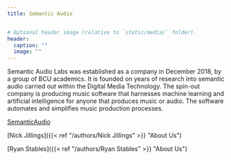 ```yaml
---
title: Semantic Audio


# Optional header image (relative to `static/media/` folder).
header:
  caption: ""
  image: ""
---
```




 
Semantic Audio Labs was established as a company in December 2018, by a group of BCU academics. It is founded on years of research into semantic audio carried out within the Digital Media Technology. The spin-out company is producing music software that harnesses machine learning and artificial intelligence for anyone that produces music or audio. The software automates and simplifies music production processes. 


[SemanticAudio](http://www.semanticaudio.co.uk)

[Nick Jillings]({{< ref "/authors/Nick Jillings" >}} "About Us")

[Ryan Stables]({{< ref "/authors/Ryan Stables" >}} "About Us")




